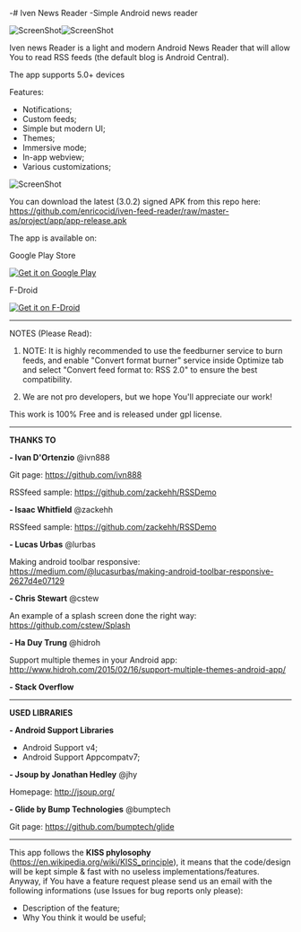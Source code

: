 -# Iven News Reader
 -Simple Android news reader


![ScreenShot](https://raw.githubusercontent.com/enricocid/iven-feed-reader/master-as/art/solid.png)![ScreenShot](https://raw.githubusercontent.com/enricocid/iven-feed-reader/master-as/art/round.png)


Iven news Reader is a light and modern Android News Reader that will allow You to read RSS feeds (the default blog is Android Central).

The app supports 5.0+ devices 



Features: 

- Notifications;
- Custom feeds;
- Simple but modern UI;
- Themes;
- Immersive mode;
- In-app webview;
- Various customizations;

![ScreenShot](https://raw.githubusercontent.com/enricocid/iven-feed-reader/master-as/art/screens2.png)



You can download the latest (3.0.2) signed APK from this repo here: https://github.com/enricocid/iven-feed-reader/raw/master-as/project/app/app-release.apk


The app is available on:

Google Play Store

<a href="https://play.google.com/store/apps/details?id=com.iven.lfflfeedreader">
  <img alt="Get it on Google Play"       src="https://raw.githubusercontent.com/enricocid/Storage-USB/master/art/gplay.png" />
</a>
 
F-Droid
 
<a href="https://f-droid.org/repository/browse/?fdid=com.iven.lfflfeedreader">
  <img alt="Get it on F-Droid"       src="https://raw.githubusercontent.com/enricocid/Storage-USB/master/art/fdroid.png" />
</a>








--------------------
NOTES (Please Read):

1. NOTE: It is highly recommended to use the feedburner service to burn feeds, and enable "Convert format burner" service inside Optimize tab and select "Convert feed format to: RSS 2.0" to ensure the best compatibility.

2. We are not pro developers, but we hope You'll appreciate our work!


This work is 100% Free and is released under gpl license.



-------------
**THANKS TO**

**- Ivan D'Ortenzio**
@ivn888

Git page:
https://github.com/ivn888

RSSfeed sample:
https://github.com/zackehh/RSSDemo

**- Isaac Whitfield**
@zackehh

RSSfeed sample:
https://github.com/zackehh/RSSDemo

**- Lucas Urbas**
@lurbas

Making android toolbar responsive: 
https://medium.com/@lucasurbas/making-android-toolbar-responsive-2627d4e07129

**- Chris Stewart**
@cstew

An example of a splash screen done the right way: 
https://github.com/cstew/Splash

**- Ha Duy Trung**
@hidroh

Support multiple themes in your Android app:
http://www.hidroh.com/2015/02/16/support-multiple-themes-android-app/

**- Stack Overflow**


-------------------
**USED LIBRARIES**

**- Android Support Libraries**
- Android Support v4;
- Android Support Appcompatv7;

**- Jsoup by Jonathan Hedley**
@jhy

Homepage:
http://jsoup.org/

**- Glide by Bump Technologies**
@bumptech

Git page:
https://github.com/bumptech/glide


-------------------
This app follows the **KISS phylosophy** (https://en.wikipedia.org/wiki/KISS_principle), it means that the code/design will be kept simple & fast with no useless implementations/features.
Anyway, if You have a feature request please send us an email with the following informations (use Issues for bug reports only please):

- Description of the feature;
- Why You think it would be useful;
